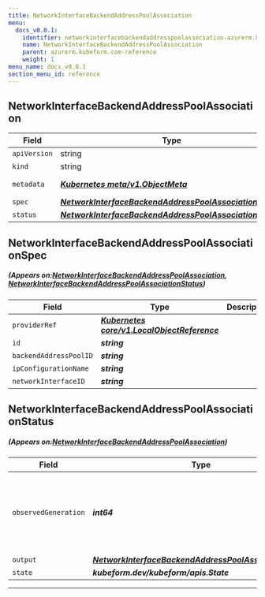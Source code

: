 ```yaml
---
title: NetworkInterfaceBackendAddressPoolAssociation
menu:
  docs_v0.0.1:
    identifier: networkinterfacebackendaddresspoolassociation-azurerm.kubeform.com
    name: NetworkInterfaceBackendAddressPoolAssociation
    parent: azurerm.kubeform.com-reference
    weight: 1
menu_name: docs_v0.0.1
section_menu_id: reference
---
```


## NetworkInterfaceBackendAddressPoolAssociation
| Field | Type | Description |
| ------ | ----- | ----------- |
| `apiVersion` | string | `azurerm.kubeform.com/v1alpha1` |
|    `kind` | string | `NetworkInterfaceBackendAddressPoolAssociation` |
| `metadata` | ***[Kubernetes meta/v1.ObjectMeta](https://kubernetes.io/docs/reference/generated/kubernetes-api/v1.13/#objectmeta-v1-meta)***|Refer to the Kubernetes API documentation for the fields of the `metadata` field.|
| `spec` | ***[NetworkInterfaceBackendAddressPoolAssociationSpec](#NetworkInterfaceBackendAddressPoolAssociationSpec)***||
| `status` | ***[NetworkInterfaceBackendAddressPoolAssociationStatus](#NetworkInterfaceBackendAddressPoolAssociationStatus)***||
## NetworkInterfaceBackendAddressPoolAssociationSpec
##### (Appears on:[NetworkInterfaceBackendAddressPoolAssociation](#NetworkInterfaceBackendAddressPoolAssociation), [NetworkInterfaceBackendAddressPoolAssociationStatus](#NetworkInterfaceBackendAddressPoolAssociationStatus))
| Field | Type | Description |
| ------ | ----- | ----------- |
| `providerRef` | ***[Kubernetes core/v1.LocalObjectReference](https://kubernetes.io/docs/reference/generated/kubernetes-api/v1.13/#localobjectreference-v1-core)***||
| `id` | ***string***||
| `backendAddressPoolID` | ***string***||
| `ipConfigurationName` | ***string***||
| `networkInterfaceID` | ***string***||
## NetworkInterfaceBackendAddressPoolAssociationStatus
##### (Appears on:[NetworkInterfaceBackendAddressPoolAssociation](#NetworkInterfaceBackendAddressPoolAssociation))
| Field | Type | Description |
| ------ | ----- | ----------- |
| `observedGeneration` | ***int64***| ***(Optional)*** Resource generation, which is updated on mutation by the API Server.|
| `output` | ***[NetworkInterfaceBackendAddressPoolAssociationSpec](#NetworkInterfaceBackendAddressPoolAssociationSpec)***| ***(Optional)*** |
| `state` | ***kubeform.dev/kubeform/apis.State***| ***(Optional)*** |
---
